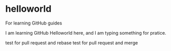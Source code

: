 # helloworld
For learning GitHub guides

I am learning GitHub Helloworld here, and I am typing something for pratice.

test for pull request and rebase
test for pull request and merge
